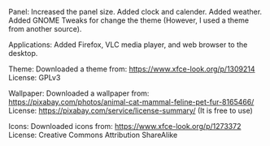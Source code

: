 Panel:
Increased the panel size.
Added clock and calender.
Added weather.
Added GNOME Tweaks for change the theme (However, I used a theme from another source).

Applications:
Added Firefox, VLC media player, and web browser to the desktop.

Theme:
Downloaded a theme from: https://www.xfce-look.org/p/1309214
License: GPLv3

Wallpaper:
Downloaded a wallpaper from: https://pixabay.com/photos/animal-cat-mammal-feline-pet-fur-8165466/
License: https://pixabay.com/service/license-summary/ (It is free to use)

Icons:
Downloaded icons from: https://www.xfce-look.org/p/1273372
License: Creative Commons Attribution ShareAlike
